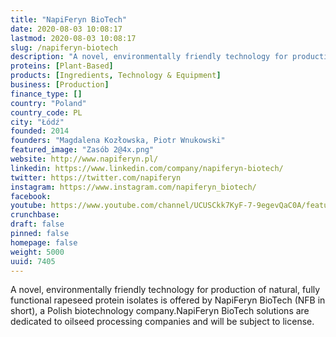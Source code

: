 ```yaml
---
title: "NapiFeryn BioTech"
date: 2020-08-03 10:08:17
lastmod: 2020-08-03 10:08:17
slug: /napiferyn-biotech
description: "A novel, environmentally friendly technology for production of natural, fully functional rapeseed protein isolates is offered by NapiFeryn BioTech (NFB in short), a Polish biotechnology company.NapiFeryn BioTech solutions are dedicated to oilseed processing companies and will be subject to license."
proteins: [Plant-Based]
products: [Ingredients, Technology & Equipment]
business: [Production]
finance_type: []
country: "Poland"
country_code: PL
city: "Łódź"
founded: 2014
founders: "Magdalena Kozłowska, Piotr Wnukowski"
featured_image: "Zasób 2@4x.png"
website: http://www.napiferyn.pl/
linkedin: https://www.linkedin.com/company/napiferyn-biotech/
twitter: https://twitter.com/napiferyn
instagram: https://www.instagram.com/napiferyn_biotech/
facebook: 
youtube: https://www.youtube.com/channel/UCUSCkk7KyF-7-9egevQaC0A/featured
crunchbase: 
draft: false
pinned: false
homepage: false
weight: 5000
uuid: 7405
---
```

A novel, environmentally friendly technology for production of natural, fully functional rapeseed protein isolates is offered by NapiFeryn BioTech (NFB in short), a Polish biotechnology company.NapiFeryn BioTech solutions are dedicated to oilseed processing companies and will be subject to license.
